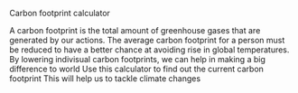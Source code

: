 Carbon footprint calculator


A carbon footprint is the total amount of greenhouse gases that are generated by our actions. The average carbon footprint for a person must be reduced to have a better chance at avoiding rise in global temperatures. By lowering indivisual carbon footprints, we can help in making a big difference to world
Use this calculator to find out the current carbon footprint
This will help us to tackle climate changes
